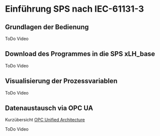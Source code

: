 # Einführung SPS nach IEC-61131-3

## Grundlagen der Bedienung
ToDo Video

## Download des Programmes in die SPS xLH_base
ToDo Video

## Visualisierung der Prozessvariablen
ToDo Video

## Datenaustausch via OPC UA
Kurzübersicht 
<a href="https://opcfoundation.org/wp-content/uploads/2017/11/OPC-UA-Interoperability-For-Industrie4-and-IoT-DE.pdf" target="_blank">
   OPC Unified Architecture
</a>

ToDo Video